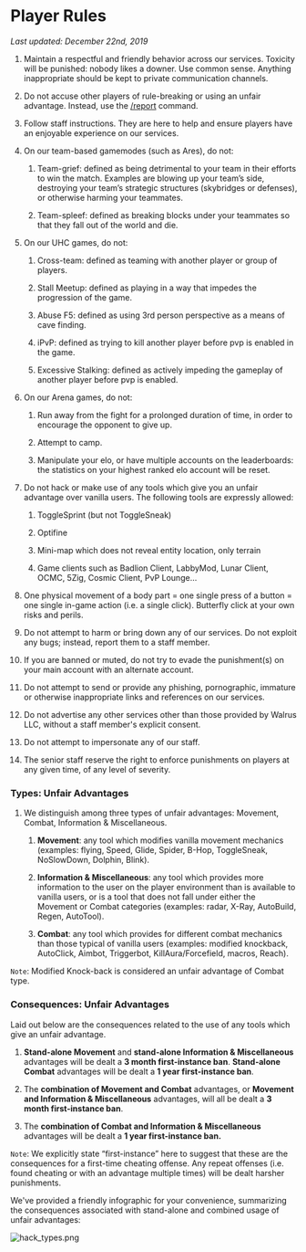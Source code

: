 # **Player Rules**
*Last updated: December 22nd, 2019*

1. Maintain a respectful and friendly behavior across our services.  Toxicity will be punished: nobody likes a downer.  Use common sense.  Anything inappropriate should be kept to private communication channels.

2. Do not accuse other players of rule-breaking or using an unfair advantage.  Instead, use the [/report](https://walrus.network/guides/faqs/how-can-i-report-a-player) command.

3. Follow staff instructions.  They are here to help and ensure players have an enjoyable experience on our services.

4. On our team-based gamemodes (such as Ares), do not:

    1. Team-grief: defined as being detrimental to your team in their efforts to win the match.  Examples are blowing up your team’s side, destroying your team’s strategic structures (skybridges or defenses), or otherwise harming your teammates.

    2. Team-spleef: defined as breaking blocks under your teammates so that they fall out of the world and die.

5. On our UHC games, do not:

    1. Cross-team: defined as teaming with another player or group of players.

    2. Stall Meetup: defined as playing in a way that impedes the progression of the game.

    3. Abuse F5: defined as using 3rd person perspective as a means of cave finding.

    4. iPvP: defined as trying to kill another player before pvp is enabled in the game.

    5. Excessive Stalking: defined as actively impeding the gameplay of another player before pvp is enabled.

6. On our Arena games, do not:

    1. Run away from the fight for a prolonged duration of time, in order to encourage the opponent to give up.

    2. Attempt to camp.

    3. Manipulate your elo, or have multiple accounts on the leaderboards: the statistics on your highest ranked elo account will be reset.

7. Do not hack or make use of any tools which give you an unfair advantage over vanilla users.  The following tools are expressly allowed:

    1. ToggleSprint (but not ToggleSneak)

    2. Optifine

    3. Mini-map which does not reveal entity location, only terrain

    4. Game clients such as Badlion Client, LabbyMod, Lunar Client, OCMC, 5Zig, Cosmic Client, PvP Lounge…

8. One physical movement of a body part = one single press of a button = one single in-game action (i.e. a single click).  Butterfly click at your own risks and perils.

9. Do not attempt to harm or bring down any of our services.  Do not exploit any bugs; instead, report them to a staff member.

10. If you are banned or muted, do not try to evade the punishment(s) on your main account with an alternate account.

11. Do not attempt to send or provide any phishing, pornographic, immature or otherwise inappropriate links and references on our services.

12. Do not advertise any other services other than those provided by Walrus LLC, without a staff member's explicit consent.

13. Do not attempt to impersonate any of our staff.

14. The senior staff reserve the right to enforce punishments on players at any given time, of any level of severity.


### **Types: Unfair Advantages**

1. We distinguish among three types of unfair advantages: Movement, Combat, Information & Miscellaneous.

    1. **Movement**: any tool which modifies vanilla movement mechanics (examples: flying, Speed, Glide, Spider, B-Hop, ToggleSneak, NoSlowDown, Dolphin, Blink).

    2. **Information & Miscellaneous**: any tool which provides more information to the user on the player environment than is available to vanilla users, or is a tool that does not fall under either the Movement or Combat categories (examples: radar, X-Ray, AutoBuild, Regen, AutoTool).

    3. **Combat**: any tool which provides for different combat mechanics than those typical of vanilla users (examples: modified knockback, AutoClick, Aimbot, Triggerbot,  KillAura/Forcefield, macros, Reach).

`Note`: Modified Knock-back is considered an unfair advantage of Combat type.

### **Consequences: Unfair Advantages**

Laid out below are the consequences related to the use of any tools which give an unfair advantage.

1. **Stand-alone Movement** and **stand-alone Information & Miscellaneous** advantages will be dealt a **3 month first-instance ban**.  **Stand-alone Combat** advantages will be dealt a **1 year first-instance ban**.

2. The **combination of Movement and Combat** advantages, or **Movement and Information & Miscellaneous** advantages, will all be dealt a **3 month first-instance ban**.

3. The **combination of Combat and Information & Miscellaneous** advantages will be dealt a **1 year first-instance ban.**

`Note`: We explicitly state “first-instance” here to suggest that these are the consequences for a first-time cheating offense.  Any repeat offenses (i.e. found cheating or with an advantage multiple times) will be dealt harsher punishments.


We've provided a friendly infographic for your convenience, summarizing the consequences associated with stand-alone and combined usage of unfair advantages:

![hack_types.png](https://drive.google.com/uc?export=view&id=1pnVmtZgvISiqiqk2Sm-C8CPv9QAkZN5u)
